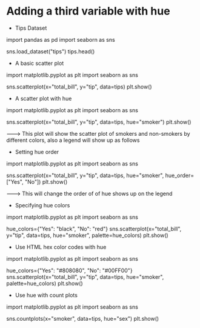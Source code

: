 
# Adding a third variable with hue

- Tips Dataset

import pandas as pd
import seaborn as sns

sns.load_dataset("tips")
tips.head()

- A basic scatter plot

import matplotlib.pyplot as plt
import seaborn as sns

sns.scatterplot(x="total_bill", y="tip", data=tips)
plt.show()

- A scatter plot with hue

import matplotlib.pyplot as plt
import seaborn as sns

sns.scatterplot(x="total_bill", y="tip", data=tips, hue="smoker")
plt.show()

---> This plot will show the scatter plot of smokers and non-smokers by different colors, also a legend will show up as follows

- Setting hue order

import matplotlib.pyplot as plt
import seaborn as sns

sns.scatterplot(x="total_bill", y="tip", data=tips, hue="smoker", hue_order=["Yes", "No"])
plt.show()

---> This will change the order of of hue shows up on the legend

- Specifying hue colors

import matplotlib.pyplot as plt
import seaborn as sns

hue_colors={"Yes": "black", "No": "red"}
sns.scatterplot(x="total_bill", y="tip", data=tips, hue="smoker", palette=hue_colors)
plt.show()

- Use HTML hex color codes with hue

import matplotlib.pyplot as plt
import seaborn as sns

hue_colors={"Yes": "#808080", "No": "#00FF00"}
sns.scatterplot(x="total_bill", y="tip", data=tips, hue="smoker", palette=hue_colors)
plt.show()

- Use hue with count plots

import matplotlib.pyplot as plt
import seaborn as sns

sns.countplots(x="smoker", data=tips, hue="sex")
plt.show()




